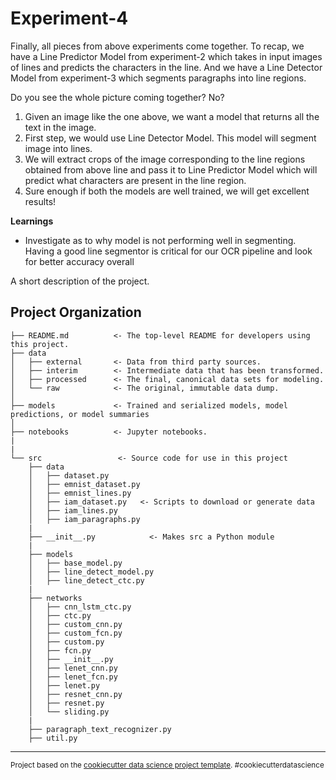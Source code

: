 Experiment-4
==============================
Finally, all pieces from above experiments come together. To recap, we have a Line Predictor Model from experiment-2 which takes in input images of lines and predicts the characters in the line. And we have a Line Detector Model from experiment-3 which segments paragraphs into line regions.

Do you see the whole picture coming together? No?

1. Given an image like the one above, we want a model that returns all the text in the image.
2. First step, we would use Line Detector Model. This model will segment image into lines.
3. We will extract crops of the image corresponding to the line regions obtained from above line and pass it to Line Predictor Model which will predict what characters are present in the line region.
4. Sure enough if both the models are well trained, we will get excellent results!



**Learnings**

- Investigate as to why model is not performing well in segmenting. Having a good line segmentor is critical for our OCR pipeline
and look for better accuracy overall

A short description of the project.

Project Organization
------------

    ├── README.md          <- The top-level README for developers using this project.
    ├── data
    │   ├── external       <- Data from third party sources.
    │   ├── interim        <- Intermediate data that has been transformed.
    │   ├── processed      <- The final, canonical data sets for modeling.
    │   └── raw            <- The original, immutable data dump.
    │
    ├── models             <- Trained and serialized models, model predictions, or model summaries
    │
    ├── notebooks          <- Jupyter notebooks.
    |
    |
    └── src                 <- Source code for use in this project
        ├── data
        │   ├── dataset.py
        │   ├── emnist_dataset.py
        │   ├── emnist_lines.py
        │   ├── iam_dataset.py   <- Scripts to download or generate data
        │   ├── iam_lines.py
        │   ├── iam_paragraphs.py
        |
        ├── __init__.py            <- Makes src a Python module
        |
        ├── models
        │   ├── base_model.py
        │   ├── line_detect_model.py
        │   ├── line_detect_ctc.py
        |
        ├── networks
        │   ├── cnn_lstm_ctc.py
        │   ├── ctc.py
        │   ├── custom_cnn.py
        │   ├── custom_fcn.py
        │   ├── custom.py
        │   ├── fcn.py
        │   ├── __init__.py
        │   ├── lenet_cnn.py
        │   ├── lenet_fcn.py
        │   ├── lenet.py
        │   ├── resnet_cnn.py
        │   ├── resnet.py
        │   └── sliding.py
        |
        ├── paragraph_text_recognizer.py
        ├── util.py

--------

<p><small>Project based on the <a target="_blank" href="https://drivendata.github.io/cookiecutter-data-science/">cookiecutter data science project template</a>. #cookiecutterdatascience</small></p>

